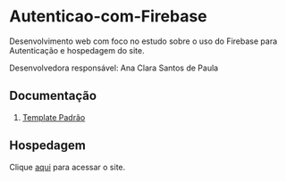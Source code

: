 # Autenticao-com-Firebase
Desenvolvimento web com foco no estudo sobre o uso do Firebase para Autenticação e hospedagem do site.

Desenvolvedora responsável: Ana Clara Santos de Paula

## Documentação 
<ol>
    <li>
        <a href="/docs/TemplatePadraoDaAplicação.md"> Template Padrão </a>
    </li>
</ol>

## Hospedagem

Clique [aqui]() para acessar o site.